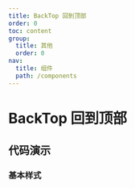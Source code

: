 ```yaml
---
title: BackTop 回到顶部
order: 0
toc: content
group:
  title: 其他
  order: 0
nav:
  title: 组件
  path: /components
---
```


# BackTop 回到顶部

## 代码演示

### 基本样式

<code src="./demos/basic.tsx" />


